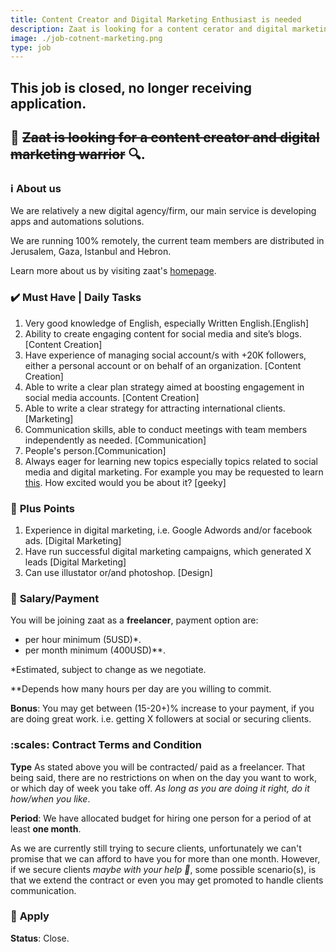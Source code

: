 ```yaml
---
title: Content Creator and Digital Marketing Enthusiast is needed
description: Zaat is looking for a content cerator and digital marketing warrior, click to learn more...
image: ./job-cotnent-marketing.png
type: job
---
```

## This job is closed, no longer receiving application.
## :mega: ~~Zaat is looking for a content creator and digital marketing warrior~~ :mag:. 

### :information_source: **About us** 

We are relatively a new digital agency/firm, our main service is developing apps and automations solutions.

We are running 100% remotely, the current team members are distributed in Jerusalem, Gaza, Istanbul and Hebron.
 

Learn more about us by visiting zaat's [homepage](https://zaat.dev).

### :heavy_check_mark: **Must Have | Daily Tasks**
1. Very good knowledge of English, especially Written English.[English]
1. Ability to create engaging content for social media and site’s blogs.[Content Creation]
1. Have experience of managing social account/s with +20K followers, either a personal account or on behalf of an organization. [Content Creation]
1. Able to write a clear plan strategy aimed at boosting engagement in social media accounts. [Content Creation]
1. Able to write a clear strategy for attracting international clients. [Marketing]   
1. Communication skills, able to conduct meetings with team members independently as needed. [Communication]
1. People's person.[Communication]
1. Always eager for learning new topics especially topics related to social media and digital marketing. For example you may be requested to learn [this](https://learndigital.withgoogle.com/digitalgarage/course/digital-marketing). How excited would you be about it? [geeky]
    
### :stars: **Plus Points**
1. Experience in digital marketing, i.e. Google Adwords and/or facebook ads. [Digital Marketing]
1. Have run successful digital marketing campaigns, which generated X leads [Digital Marketing]
1. Can use illustator or/and photoshop. [Design] 


### :money_with_wings: **Salary/Payment**
You will be joining zaat as a **freelancer**, payment option are:
- per hour minimum  (5USD)*.
- per month minimum (400USD)**. 

*Estimated, subject to change as we negotiate. 

**Depends how many hours per day are you willing to commit.

**Bonus**: You may get between (15-20+)% increase to your payment, if you are doing great work. i.e. getting X followers at social or securing clients. 

### :scales:  **Contract Terms and Condition**

**Type**
As stated above you will be contracted/ paid as a freelancer. That being said, there are no restrictions on when on the day you want to work, or which day of week you take off. _As long as you are doing it right, do it how/when you like_.

**Period**:
We have allocated budget for hiring one person for a period of at least **one month**. 

As we are currently still trying to secure clients, unfortunately we can't promise that we can afford to have you for more than one month. However, if we secure clients *maybe with your help :pray:*, some possible scenario(s), is that we extend the contract or even you may get promoted to handle clients communication. 


### :paperclip: **Apply** 
**Status**: Close.
 
